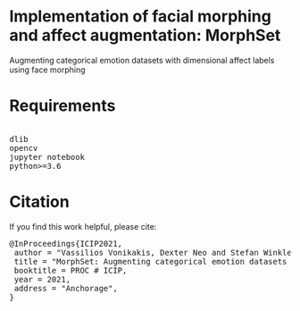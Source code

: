 # Implementation of facial morphing and affect augmentation: MorphSet
Augmenting categorical emotion datasets with dimensional affect labels using face morphing

# Requirements
<pre>

dlib
opencv
jupyter notebook
python>=3.6
</pre>

# Citation
If you find this work helpful, please cite:
<pre>
@InProceedings{ICIP2021,
 author = "Vassilios Vonikakis, Dexter Neo and Stefan Winkler",
 title = "MorphSet: Augmenting categorical emotion datasets with dimensional affect labels using face morphing",
 booktitle = PROC # ICIP,
 year = 2021,
 address = "Anchorage",
}
</pre>
